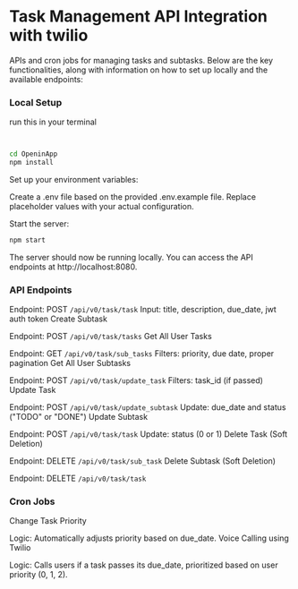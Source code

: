 # Task Management API Integration with twilio

APIs and cron jobs for managing tasks and subtasks. Below are the key functionalities, along with information on how to set up locally and the available endpoints:



### Local Setup

run this in your terminal
```bash


cd OpeninApp
npm install
```
Set up your environment variables:

Create a .env file based on the provided .env.example file.
Replace placeholder values with your actual configuration.

Start the server:
```bash
npm start
```

The server should now be running locally. You can access the API endpoints at http://localhost:8080.

### API Endpoints

Endpoint: POST `/api/v0/task/task`
Input: title, description, due_date, jwt auth token
Create Subtask

Endpoint: POST `/api/v0/task/tasks`
Get All User Tasks

Endpoint: GET `/api/v0/task/sub_tasks`
Filters: priority, due date, proper pagination
Get All User Subtasks

Endpoint: POST `/api/v0/task/update_task`
Filters: task_id (if passed)
Update Task

Endpoint: POST `/api/v0/task/update_subtask`
Update: due_date and status ("TODO" or "DONE")
Update Subtask

Endpoint: POST `/api/v0/task/task`
Update: status (0 or 1)
Delete Task (Soft Deletion)

Endpoint: DELETE `/api/v0/task/sub_task`
Delete Subtask (Soft Deletion)

Endpoint: DELETE `/api/v0/task/task`


### Cron Jobs
Change Task Priority

Logic: Automatically adjusts priority based on due_date.
Voice Calling using Twilio

Logic: Calls users if a task passes its due_date, prioritized based on user priority (0, 1, 2).